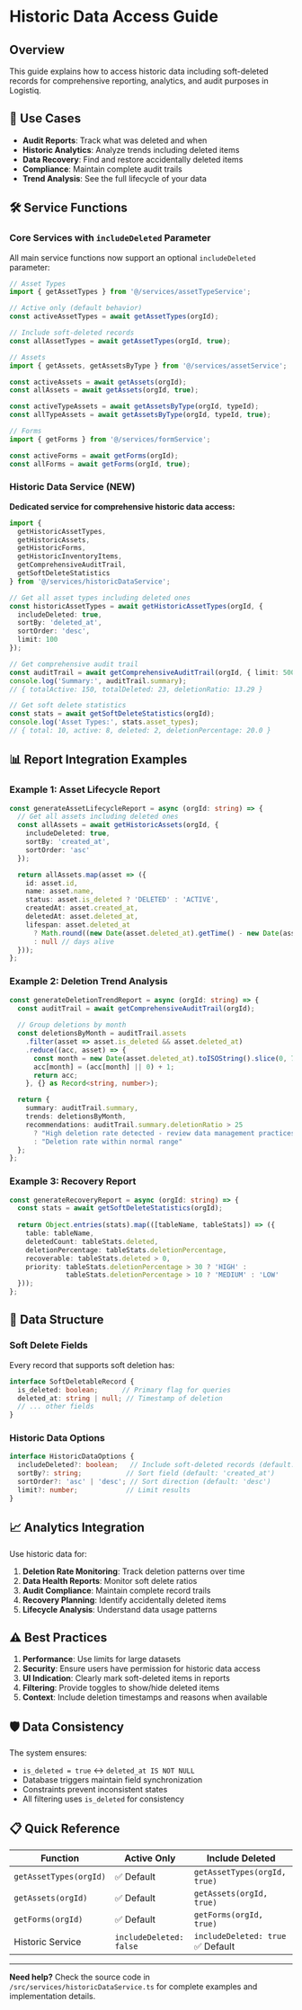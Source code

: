 # Historic Data Access Guide

## Overview

This guide explains how to access historic data including soft-deleted records for comprehensive reporting, analytics, and audit purposes in Logistiq.

## 🎯 **Use Cases**

- **Audit Reports**: Track what was deleted and when
- **Historic Analytics**: Analyze trends including deleted items  
- **Data Recovery**: Find and restore accidentally deleted items
- **Compliance**: Maintain complete audit trails
- **Trend Analysis**: See the full lifecycle of your data

## 🛠️ **Service Functions**

### Core Services with `includeDeleted` Parameter

All main service functions now support an optional `includeDeleted` parameter:

```typescript
// Asset Types
import { getAssetTypes } from '@/services/assetTypeService';

// Active only (default behavior)
const activeAssetTypes = await getAssetTypes(orgId);

// Include soft-deleted records
const allAssetTypes = await getAssetTypes(orgId, true);

// Assets  
import { getAssets, getAssetsByType } from '@/services/assetService';

const activeAssets = await getAssets(orgId);
const allAssets = await getAssets(orgId, true);

const activeTypeAssets = await getAssetsByType(orgId, typeId);
const allTypeAssets = await getAssetsByType(orgId, typeId, true);

// Forms
import { getForms } from '@/services/formService';

const activeForms = await getForms(orgId);
const allForms = await getForms(orgId, true);
```

### Historic Data Service (NEW)

**Dedicated service for comprehensive historic data access:**

```typescript
import { 
  getHistoricAssetTypes,
  getHistoricAssets,
  getHistoricForms,
  getHistoricInventoryItems,
  getComprehensiveAuditTrail,
  getSoftDeleteStatistics
} from '@/services/historicDataService';

// Get all asset types including deleted ones
const historicAssetTypes = await getHistoricAssetTypes(orgId, {
  includeDeleted: true,
  sortBy: 'deleted_at',
  sortOrder: 'desc',
  limit: 100
});

// Get comprehensive audit trail
const auditTrail = await getComprehensiveAuditTrail(orgId, { limit: 500 });
console.log('Summary:', auditTrail.summary);
// { totalActive: 150, totalDeleted: 23, deletionRatio: 13.29 }

// Get soft delete statistics
const stats = await getSoftDeleteStatistics(orgId);
console.log('Asset Types:', stats.asset_types);
// { total: 10, active: 8, deleted: 2, deletionPercentage: 20.0 }
```

## 📊 **Report Integration Examples**

### Example 1: Asset Lifecycle Report

```typescript
const generateAssetLifecycleReport = async (orgId: string) => {
  // Get all assets including deleted ones
  const allAssets = await getHistoricAssets(orgId, {
    includeDeleted: true,
    sortBy: 'created_at',
    sortOrder: 'asc'
  });

  return allAssets.map(asset => ({
    id: asset.id,
    name: asset.name,
    status: asset.is_deleted ? 'DELETED' : 'ACTIVE',
    createdAt: asset.created_at,
    deletedAt: asset.deleted_at,
    lifespan: asset.deleted_at 
      ? Math.round((new Date(asset.deleted_at).getTime() - new Date(asset.created_at).getTime()) / (1000 * 60 * 60 * 24))
      : null // days alive
  }));
};
```

### Example 2: Deletion Trend Analysis

```typescript
const generateDeletionTrendReport = async (orgId: string) => {
  const auditTrail = await getComprehensiveAuditTrail(orgId);
  
  // Group deletions by month
  const deletionsByMonth = auditTrail.assets
    .filter(asset => asset.is_deleted && asset.deleted_at)
    .reduce((acc, asset) => {
      const month = new Date(asset.deleted_at).toISOString().slice(0, 7);
      acc[month] = (acc[month] || 0) + 1;
      return acc;
    }, {} as Record<string, number>);

  return {
    summary: auditTrail.summary,
    trends: deletionsByMonth,
    recommendations: auditTrail.summary.deletionRatio > 25 
      ? "High deletion rate detected - review data management practices"
      : "Deletion rate within normal range"
  };
};
```

### Example 3: Recovery Report

```typescript
const generateRecoveryReport = async (orgId: string) => {
  const stats = await getSoftDeleteStatistics(orgId);
  
  return Object.entries(stats).map(([tableName, tableStats]) => ({
    table: tableName,
    deletedCount: tableStats.deleted,
    deletionPercentage: tableStats.deletionPercentage,
    recoverable: tableStats.deleted > 0,
    priority: tableStats.deletionPercentage > 30 ? 'HIGH' : 
              tableStats.deletionPercentage > 10 ? 'MEDIUM' : 'LOW'
  }));
};
```

## 🔧 **Data Structure**

### Soft Delete Fields

Every record that supports soft deletion has:

```typescript
interface SoftDeletableRecord {
  is_deleted: boolean;      // Primary flag for queries
  deleted_at: string | null; // Timestamp of deletion
  // ... other fields
}
```

### Historic Data Options

```typescript
interface HistoricDataOptions {
  includeDeleted?: boolean;   // Include soft-deleted records (default: true)
  sortBy?: string;           // Sort field (default: 'created_at')
  sortOrder?: 'asc' | 'desc'; // Sort direction (default: 'desc')
  limit?: number;            // Limit results
}
```

## 📈 **Analytics Integration**

Use historic data for:

1. **Deletion Rate Monitoring**: Track deletion patterns over time
2. **Data Health Reports**: Monitor soft delete ratios
3. **Audit Compliance**: Maintain complete record trails
4. **Recovery Planning**: Identify accidentally deleted items
5. **Lifecycle Analysis**: Understand data usage patterns

## ⚠️ **Best Practices**

1. **Performance**: Use limits for large datasets
2. **Security**: Ensure users have permission for historic data access
3. **UI Indication**: Clearly mark soft-deleted items in reports
4. **Filtering**: Provide toggles to show/hide deleted items
5. **Context**: Include deletion timestamps and reasons when available

## 🛡️ **Data Consistency**

The system ensures:
- `is_deleted = true` ↔ `deleted_at IS NOT NULL`
- Database triggers maintain field synchronization
- Constraints prevent inconsistent states
- All filtering uses `is_deleted` for consistency

## 📋 **Quick Reference**

| Function | Active Only | Include Deleted |
|----------|------------|----------------|
| `getAssetTypes(orgId)` | ✅ Default | `getAssetTypes(orgId, true)` |
| `getAssets(orgId)` | ✅ Default | `getAssets(orgId, true)` |
| `getForms(orgId)` | ✅ Default | `getForms(orgId, true)` |
| Historic Service | `includeDeleted: false` | `includeDeleted: true` ✅ Default |

---

**Need help?** Check the source code in `/src/services/historicDataService.ts` for complete examples and implementation details. 